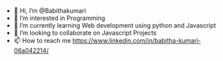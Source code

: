 - 👋 Hi, I’m @Babithakumari
- 👀 I’m interested in Programming
- 🌱 I’m currently learning Web development using python and Javascript
- 💞️ I’m looking to collaborate on Javascript Projects
- 📫 How to reach me https://www.linkedin.com/in/babitha-kumari-06a042214/

<!---
Babithakumari/Babithakumari is a ✨ special ✨ repository because its `README.md` (this file) appears on your GitHub profile.
You can click the Preview link to take a look at your changes.
--->
